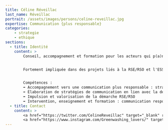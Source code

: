 ```yaml
---
title: Céline Réveillac
last_name: Réveillac
portrait: /assets/images/persons/celine-reveillac.jpg
expertise: Communication {plus responsable}
categories:
    - strategie
    - ethique
sections:
  - title: Identité
    content: >
        Conseil, accompagnement et formation pour les acteurs qui p(a)nsent notre monde


        Fortement impliquée dans des projets liés à la RSE/RSO et l'ESS, j'accompagne dans leur communication les acteurs responsables, solidaires, et engagés tout en intégrant dans mon métier les préceptes de la communication responsable.


        Compétences :
        ➡ Accompagnement vers une communication plus responsable : stratégie, slow content, conception graphique, green-it/numérique responsable, événementiel, outils...
        ➡ Élaboration de stratégies de communication en lien avec la démarche RSO/RSE
        ➡ Impulsion et valorisation de la démarche RSE/RSO
        ➡ Intervention, enseignement et formation : communication responsable, communication de la RSO/RSE, de l'ESS
  - title: Contact
    content: >
        <a href="https://twitter.com/CelineReveillac" target="_blank" rel="noreferrer">Twitter</a> –
        <a href="https://www.instagram.com/Greenwashing_lovers/" target="_blank" rel="noreferrer">Instagram</a>
---
```

